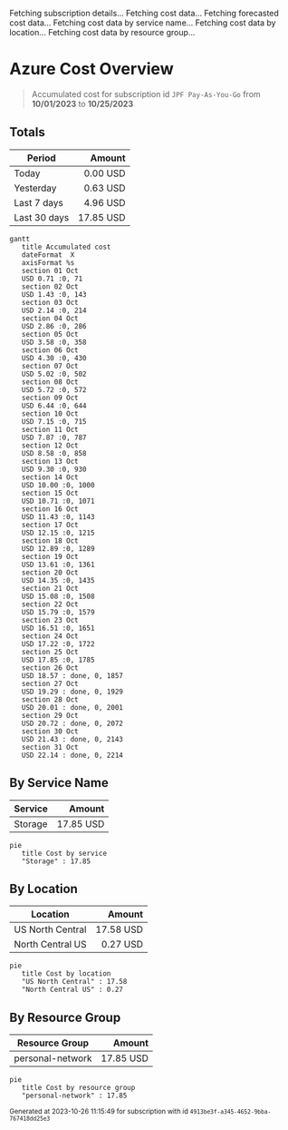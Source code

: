 Fetching subscription details...
Fetching cost data...
Fetching forecasted cost data...
Fetching cost data by service name...
Fetching cost data by location...
Fetching cost data by resource group...
# Azure Cost Overview

> Accumulated cost for subscription id `JPF Pay-As-You-Go` from **10/01/2023** to **10/25/2023**

## Totals

|Period|Amount|
|---|---:|
|Today|0.00 USD|
|Yesterday|0.63 USD|
|Last 7 days|4.96 USD|
|Last 30 days|17.85 USD|

```mermaid
gantt
   title Accumulated cost
   dateFormat  X
   axisFormat %s
   section 01 Oct
   USD 0.71 :0, 71
   section 02 Oct
   USD 1.43 :0, 143
   section 03 Oct
   USD 2.14 :0, 214
   section 04 Oct
   USD 2.86 :0, 286
   section 05 Oct
   USD 3.58 :0, 358
   section 06 Oct
   USD 4.30 :0, 430
   section 07 Oct
   USD 5.02 :0, 502
   section 08 Oct
   USD 5.72 :0, 572
   section 09 Oct
   USD 6.44 :0, 644
   section 10 Oct
   USD 7.15 :0, 715
   section 11 Oct
   USD 7.87 :0, 787
   section 12 Oct
   USD 8.58 :0, 858
   section 13 Oct
   USD 9.30 :0, 930
   section 14 Oct
   USD 10.00 :0, 1000
   section 15 Oct
   USD 10.71 :0, 1071
   section 16 Oct
   USD 11.43 :0, 1143
   section 17 Oct
   USD 12.15 :0, 1215
   section 18 Oct
   USD 12.89 :0, 1289
   section 19 Oct
   USD 13.61 :0, 1361
   section 20 Oct
   USD 14.35 :0, 1435
   section 21 Oct
   USD 15.08 :0, 1508
   section 22 Oct
   USD 15.79 :0, 1579
   section 23 Oct
   USD 16.51 :0, 1651
   section 24 Oct
   USD 17.22 :0, 1722
   section 25 Oct
   USD 17.85 :0, 1785
   section 26 Oct
   USD 18.57 : done, 0, 1857
   section 27 Oct
   USD 19.29 : done, 0, 1929
   section 28 Oct
   USD 20.01 : done, 0, 2001
   section 29 Oct
   USD 20.72 : done, 0, 2072
   section 30 Oct
   USD 21.43 : done, 0, 2143
   section 31 Oct
   USD 22.14 : done, 0, 2214
```

## By Service Name

|Service|Amount|
|---|---:|
|Storage|17.85 USD|

```mermaid
pie
   title Cost by service
   "Storage" : 17.85
```

## By Location

|Location|Amount|
|---|---:|
|US North Central|17.58 USD|
|North Central US|0.27 USD|

```mermaid
pie
   title Cost by location
   "US North Central" : 17.58
   "North Central US" : 0.27
```

## By Resource Group

|Resource Group|Amount|
|---|---:|
|personal-network|17.85 USD|

```mermaid
pie
   title Cost by resource group
   "personal-network" : 17.85
```

<sup>Generated at 2023-10-26 11:15:49 for subscription with id `4913be3f-a345-4652-9bba-767418dd25e3`</sup>
